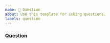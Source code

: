 ```yaml
---
name: 🤔 Question
about: Use this template for asking questions.
labels: question
---
```


### Question
<!--- A clear and concise description of the question. --->
